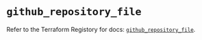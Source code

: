 # `github_repository_file`

Refer to the Terraform Registory for docs: [`github_repository_file`](https://registry.terraform.io/providers/integrations/github/5.24.0/docs/resources/repository_file).
